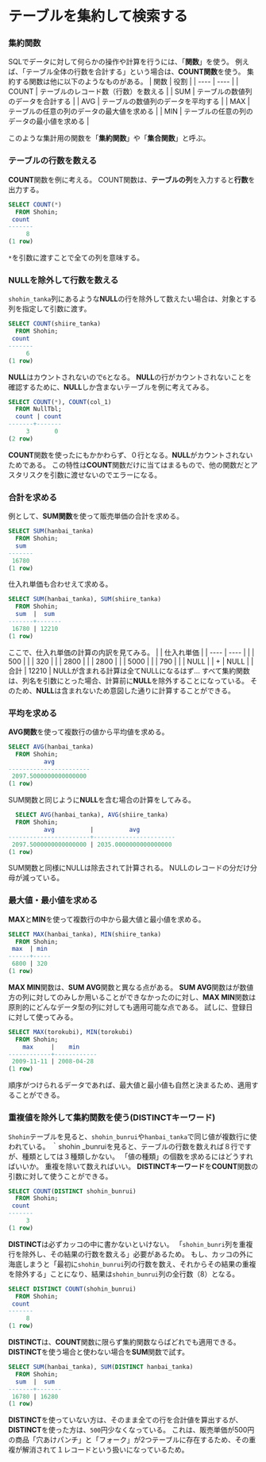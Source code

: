 # テーブルを集約して検索する
### 集約関数
SQLでデータに対して何らかの操作や計算を行うには、「**関数**」を使う。
例えば、「テーブル全体の行数を合計する」という場合は、**COUNT関数**を使う。
集約する関数は他に以下のようなものがある。
| 関数 | 役割 |
| ---- | ---- |
| COUNT | テーブルのレコード数（行数）を数える |
| SUM | テーブルの数値列のデータを合計する |
| AVG | テーブルの数値列のデータを平均する |
| MAX | テーブルの任意の列のデータの最大値を求める |
| MIN | テーブルの任意の列のデータの最小値を求める |

このような集計用の関数を「**集約関数**」や「**集合関数**」と呼ぶ。

### テーブルの行数を数える
**COUNT**関数を例に考える。
COUNT関数は、**テーブルの列**を入力すると**行数**を出力する。
```sql
SELECT COUNT(*)
  FROM Shohin;
 count 
-------
     8
(1 row)
```
`*`を引数に渡すことで全ての列を意味する。

### NULLを除外して行数を数える
`shohin_tanka`列にあるような**NULL**の行を除外して数えたい場合は、対象とする列を指定して引数に渡す。
```sql
SELECT COUNT(shiire_tanka)
  FROM Shohin;
 count 
-------
     6
(1 row)
```
**NULL**はカウントされないので`6`となる。
**NULL**の行がカウントされないことを確認するために、**NULL**しか含まないテーブルを例に考えてみる。
```sql
SELECT COUNT(*), COUNT(col_1)
  FROM NullTbl;
  count | count
-------+-------
     3       0
(2 row)
```
**COUNT**関数を使ったにもかかわらず、０行となる。**NULL**がカウントされないためである。
この特性は**COUNT**関数だけに当てはまるもので、他の関数だとアスタリスクを引数に渡せないのでエラーになる。

### 合計を求める
例として、**SUM関数**を使って販売単価の合計を求める。
```sql
SELECT SUM(hanbai_tanka)
  FROM Shohin;
  sum  
-------
 16780
(1 row)
```

仕入れ単価も合わせえて求める。
```sql
SELECT SUM(hanbai_tanka), SUM(shiire_tanka)
  FROM Shohin;
  sum  |  sum  
-------+-------
 16780 | 12210
(1 row)
```
ここで、仕入れ単価の計算の内訳を見てみる。
|  | 仕入れ単価 |
| ---- | ---- |
|  | 500 |
|  | 320 |
|  | 2800 |
|  | 2800 |
|  | 5000 |
|  | 790 |
|  | NULL |
| + | NULL |
| 合計 | 12210 |
NULLが含まれる計算は全てNULLになるはず...
すべて集約関数は、列名を引数にとった場合、計算前に**NULL**を除外することになっている。
そのため、**NULL**は含まれないため意図した通りに計算することができる。

### 平均を求める
**AVG関数**を使って複数行の値から平均値を求める。
```sql
SELECT AVG(hanbai_tanka)
  FROM Shohin;
          avg          
-----------------------
 2097.5000000000000000
(1 row)
```

SUM関数と同じように**NULL**を含む場合の計算をしてみる。
```sql
  SELECT AVG(hanbai_tanka), AVG(shiire_tanka)
  FROM Shohin;
          avg          |          avg          
-----------------------+-----------------------
 2097.5000000000000000 | 2035.0000000000000000
(1 row)
```
SUM関数と同様にNULLは除去されて計算される。
NULLのレコードの分だけ分母が減っている。

### 最大値・最小値を求める
**MAX**と**MIN**を使って複数行の中から最大値と最小値を求める。
```sql
SELECT MAX(hanbai_tanka), MIN(shiire_tanka)
  FROM Shohin;
 max  | min 
------+-----
 6800 | 320
(1 row)
```

**MAX MIN**関数は、**SUM AVG**関数と異なる点がある。
**SUM AVG**関数はが数値方の列に対してのみしか用いることができなかったのに対し、**MAX MIN**関数は原則的にどんなデータ型の列に対しても適用可能な点である。
試しに、登録日に対して使ってみる。
```sql
SELECT MAX(torokubi), MIN(torokubi)
  FROM Shohin;
    max     |    min     
------------+------------
 2009-11-11 | 2008-04-28
(1 row)
```
順序がつけられるデータであれば、最大値と最小値も自然と決まるため、適用することができる。

### 重複値を除外して集約関数を使う(DISTINCTキーワード)
`Shohin`テーブルを見ると、`shohin_bunrui`や`hanbai_tanka`で同じ値が複数行に使われている。
｀shohin _bunruiを見ると、テーブルの行数を数えれば８行ですが、種類としては３種類しかない。
「値の種類」の個数を求めるにはどうすればいいか。
重複を除いて数えればいい。
**DISTINCTキーワード**を**COUNT**関数の引数に対して使うことができる。
```sql
SELECT COUNT(DISTINCT shohin_bunrui)
  FROM Shohin;
 count 
-------
     3
(1 row)
```
**DISTINCT**は必ずカッコの中に書かないといけない。
「`shohin_bunri`列を重複行を除外し、その結果の行数を数える」必要があるため。
もし、カッコの外に海底しまうと「最初に`shohin_bunrui`列の行数を数え、それからその結果の重複を除外する」ことになり、結果は`shohin_bunrui`列の全行数（8）となる。
```sql
SELECT DISTINCT COUNT(shohin_bunrui)
  FROM Shohin;
 count 
-------
     8
(1 row)
```

**DISTINCT**は、**COUNT**関数に限らず集約関数ならばどれでも適用できる。
**DISTINCT**を使う場合と使わない場合を**SUM**関数で試す。
```sql
SELECT SUM(hanbai_tanka), SUM(DISTINCT hanbai_tanka)
  FROM Shohin;
  sum  |  sum  
-------+-------
 16780 | 16280
(1 row)
```
**DISTINCT**を使っていない方は、そのまま全ての行を合計値を算出するが、**DISTINCT**を使った方は、`500`円少なくなっている。
これは、販売単価が500円の商品「穴あけパンチ」と「フォーク」が2つテーブルに存在するため、その重複が解消されて１レコードという扱いになっているため。
